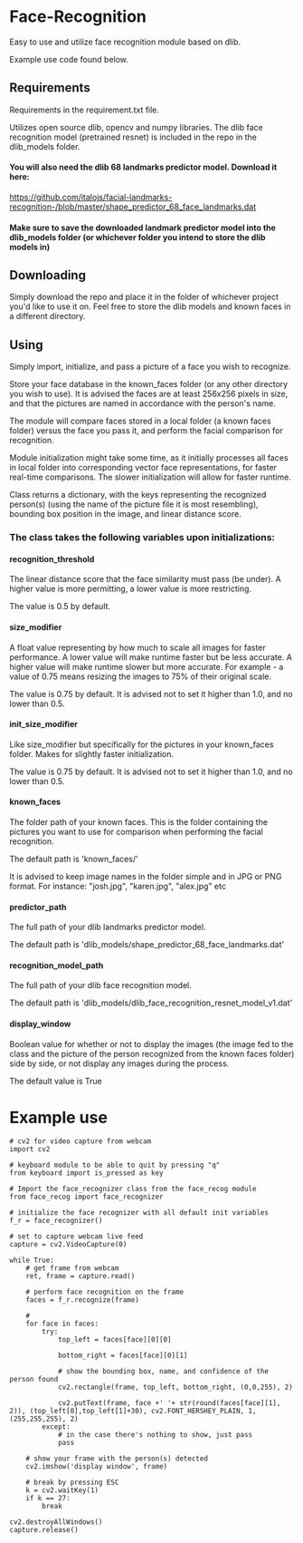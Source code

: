 # Face-Recognition
Easy to use and utilize face recognition module based on dlib.

Example use code found below.

## Requirements
Requirements in the requirement.txt file.

Utilizes open source dlib, opencv and numpy libraries.
The dlib face recognition model (pretrained resnet) is included in the repo in the dlib_models folder.
#### You will also need the dlib 68 landmarks predictor model. Download it here:

https://github.com/italojs/facial-landmarks-recognition-/blob/master/shape_predictor_68_face_landmarks.dat

#### Make sure to save the downloaded landmark predictor model into the dlib_models folder (or whichever folder you intend to store the dlib models in)

## Downloading
Simply download the repo and place it in the folder of whichever project you'd like to use it on. Feel free to store the dlib models and known faces in a different directory.

## Using
Simply import, initialize, and pass a picture of a face you wish to recognize.

Store your face database in the known_faces folder (or any other directory you wish to use). It is advised the faces are at least 256x256 pixels in size, and that the pictures are named in accordance with the person's name.

The module will compare faces stored in a local folder (a known faces folder) versus the face you pass it, and perform the facial comparison for recognition.

Module initialization might take some time, as it initially processes all faces in local folder into corresponding vector face representations, for faster real-time comparisons. The slower initialization will allow for faster runtime.


Class returns a dictionary, with the keys representing the recognized person(s) (using the name of the picture file it is most resembling), bounding box position in the image, and linear distance score.

### The class takes the following variables upon initializations:

#### recognition_threshold
The linear distance score that the face similarity must pass (be under). A higher value is more permitting, a lower value is more restricting. 

The value is 0.5 by default.

#### size_modifier
A float value representing by how much to scale all images for faster performance. A lower value will make runtime faster but be less accurate. A higher value will make runtime slower but more accurate. For example - a value of 0.75 means resizing the images to 75% of their original scale.

The value is 0.75 by default. It is advised not to set it higher than 1.0, and no lower than 0.5.

#### init_size_modifier
Like size_modifier but specifically for the pictures in your known_faces folder. Makes for slightly faster initialization.

The value is 0.75 by default. It is advised not to set it higher than 1.0, and no lower than 0.5.

#### known_faces
The folder path of your known faces. This is the folder containing the pictures you want to use for comparison when performing the facial recognition.

The default path is 'known_faces/'

It is advised to keep image names in the folder simple and in JPG or PNG format. For instance: "josh.jpg", "karen.jpg", "alex.jpg" etc

#### predictor_path
The full path of your dlib landmarks predictor model.

The default path is 'dlib_models/shape_predictor_68_face_landmarks.dat'

#### recognition_model_path
The full path of your dlib face recognition model.

The default path is 'dlib_models/dlib_face_recognition_resnet_model_v1.dat'

#### display_window
Boolean value for whether or not to display the images (the image fed to the class and the picture of the person recognized from the known faces folder) side by side, or not display any images during the process.

The default value is True


# Example use
```
# cv2 for video capture from webcam
import cv2

# keyboard module to be able to quit by pressing "q"
from keyboard import is_pressed as key

# Import the face_recognizer class from the face_recog module
from face_recog import face_recognizer

# initialize the face recognizer with all default init variables
f_r = face_recognizer()

# set to capture webcam live feed
capture = cv2.VideoCapture(0)

while True:
    # get frame from webcam
    ret, frame = capture.read()

    # perform face recognition on the frame
    faces = f_r.recognize(frame)

    # 
    for face in faces:
        try:
            top_left = faces[face][0][0]

            bottom_right = faces[face][0][1]
            
            # show the bounding box, name, and confidence of the person found
            cv2.rectangle(frame, top_left, bottom_right, (0,0,255), 2)

            cv2.putText(frame, face +' '+ str(round(faces[face][1], 2)), (top_left[0],top_left[1]+30), cv2.FONT_HERSHEY_PLAIN, 1, (255,255,255), 2)
        except:
            # in the case there's nothing to show, just pass
            pass
    
    # show your frame with the person(s) detected
    cv2.imshow('display window', frame)
    
    # break by pressing ESC
    k = cv2.waitKey(1)
    if k == 27:
        break
        
cv2.destroyAllWindows()
capture.release()
```
